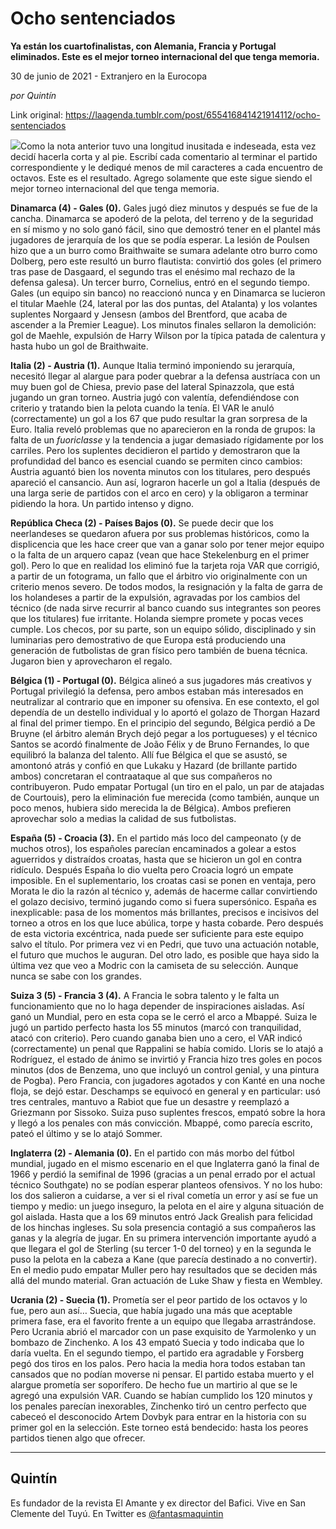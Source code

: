 # Ocho sentenciados

**Ya están los cuartofinalistas, con Alemania, Francia y Portugal eliminados. Este es el mejor torneo internacional del que tenga memoria.**

30 de junio de 2021 - Extranjero en la Eurocopa

_por Quintín_

Link original: https://laagenda.tumblr.com/post/655416841421914112/ocho-sentenciados

![](https://64.media.tumblr.com/70926b9eca13cb7591e5a94b9fe405a2/85891d5a2ef13163-41/s500x750/5f6c418e272de44b797ecbccd5e4fc3f512922ee.jpg)Como la nota anterior tuvo una longitud inusitada e indeseada, esta vez decidí hacerla corta y al pie. Escribí cada comentario al terminar el partido correspondiente y le dediqué menos de mil caracteres a cada encuentro de octavos. Este es el resultado. Agrego solamente que este sigue siendo el mejor torneo internacional del que tenga memoria. 

**Dinamarca (4) - Gales (0).** Gales jugó diez minutos y después se fue de la cancha. Dinamarca se apoderó de la pelota, del terreno y de la seguridad en sí mismo y no solo ganó fácil, sino que demostró tener en el plantel más jugadores de jerarquía de los que se podía esperar. La lesión de Poulsen hizo que a un burro como Braithwaite se sumara adelante otro burro como Dolberg, pero este resultó un burro flautista: convirtió dos goles (el primero tras pase de Dasgaard, el segundo tras el enésimo mal rechazo de la defensa galesa). Un tercer burro, Cornelius, entró en el segundo tiempo. Gales (un equipo sin banco) no reaccionó nunca y en Dinamarca se lucieron el titular Maehle (24, lateral por las dos puntas, del Atalanta) y los volantes suplentes Norgaard y Jensesn (ambos del Brentford, que acaba de ascender a la Premier League). Los minutos finales sellaron la demolición: gol de Maehle, expulsión de Harry Wilson por la típica patada de calentura y hasta hubo un gol de Braithwaite. 

**Italia (2) - Austria (1).** Aunque Italia terminó imponiendo su jerarquía, necesitó llegar al alargue para poder quebrar a la defensa austríaca con un muy buen gol de Chiesa, previo pase del lateral Spinazzola, que está jugando un gran torneo. Austria jugó con valentía, defendiéndose con criterio y tratando bien la pelota cuando la tenía. El VAR le anuló (correctamente) un gol a los 67 que pudo resultar la gran sorpresa de la Euro. Italia reveló problemas que no aparecieron en la ronda de grupos: la falta de un *fuoriclasse* y la tendencia a jugar demasiado rígidamente por los carriles. Pero los suplentes decidieron el partido y demostraron que la profundidad del banco es esencial cuando se permiten cinco cambios: Austria aguantó bien los noventa minutos con los titulares, pero después apareció el cansancio. Aun así, lograron hacerle un gol a Italia (después de una larga serie de partidos con el arco en cero) y la obligaron a terminar pidiendo la hora. Un partido intenso y digno. 

**República Checa (2) - Países Bajos (0).** Se puede decir que los neerlandeses se quedaron afuera por sus problemas históricos, como la displicencia que les hace creer que van a ganar solo por tener mejor equipo o la falta de un arquero capaz (vean que hace Stekelenburg en el primer gol). Pero lo que en realidad los eliminó fue la tarjeta roja VAR que corrigió, a partir de un fotograma, un fallo que el árbitro vio originalmente con un criterio menos severo. De todos modos, la resignación y la falta de garra de los holandeses a partir de la expulsión, agravadas por los cambios del técnico (de nada sirve recurrir al banco cuando sus integrantes son peores que los titulares) fue irritante. Holanda siempre promete y pocas veces cumple. Los checos, por su parte, son un equipo sólido, disciplinado y sin luminarias pero demostrativo de que Europa está produciendo una generación de futbolistas de gran físico pero también de buena técnica. Jugaron bien y aprovecharon el regalo. 

**Bélgica (1) - Portugal (0).** Bélgica alineó a sus jugadores más creativos y Portugal privilegió la defensa, pero ambos estaban más interesados en neutralizar al contrario que en imponer su ofensiva. En ese contexto, el gol dependía de un destello individual y lo aportó el golazo de Thorgan Hazard al final del primer tiempo. En el principio del segundo, Bélgica perdió a De Bruyne (el árbitro alemán Brych dejó pegar a los portugueses) y el técnico Santos se acordó finalmente de João Félix y de Bruno Fernandes, lo que equilibró la balanza del talento. Allí fue Bélgica el que se asustó, se amontonó atrás y confió en que Lukaku y Hazard (de brillante partido ambos) concretaran el contraataque al que sus compañeros no contribuyeron. Pudo empatar Portugal (un tiro en el palo, un par de atajadas de Courtouis), pero la eliminación fue merecida (como también, aunque un poco menos, hubiera sido merecida la de Bélgica). Ambos prefieren aprovechar solo a medias la calidad de sus futbolistas. 

**España (5) - Croacia (3).** En el partido más loco del campeonato (y de muchos otros), los españoles parecían encaminados a golear a estos aguerridos y distraídos croatas, hasta que se hicieron un gol en contra ridículo. Después España lo dio vuelta pero Croacia logró un empate imposible. En el suplementario, los croatas casi se ponen en ventaja, pero Morata le dio la razón al técnico y, además de hacerme callar convirtiendo el golazo decisivo, terminó jugando como si fuera supersónico. España es inexplicable: pasa de los momentos más brillantes, precisos e incisivos del torneo a otros en los que luce abúlica, torpe y hasta cobarde. Pero después de esta victoria excéntrica, nada puede ser suficiente para este equipo salvo el título. Por primera vez vi en Pedri, que tuvo una actuación notable, el futuro que muchos le auguran. Del otro lado, es posible que haya sido la última vez que veo a Modric con la camiseta de su selección. Aunque nunca se sabe con los grandes. 

**Suiza 3 (5) - Francia 3 (4).** A Francia le sobra talento y le falta un funcionamiento que no lo haga depender de inspiraciones aisladas. Así ganó un Mundial, pero en esta copa se le cerró el arco a Mbappé. Suiza le jugó un partido perfecto hasta los 55 minutos (marcó con tranquilidad, atacó con criterio). Pero cuando ganaba bien uno a cero, el VAR indicó (correctamente) un penal que Rappalini se había comido. Lloris se lo atajó a Rodríguez, el estado de ánimo se invirtió y Francia hizo tres goles en pocos minutos (dos de Benzema, uno que incluyó un control genial, y una pintura de Pogba). Pero Francia, con jugadores agotados y con Kanté en una noche floja, se dejó estar. Deschamps se equivocó en general y en particular: usó tres centrales, mantuvo a Rabiot que fue un desastre y reemplazó a Griezmann por Sissoko. Suiza puso suplentes frescos, empató sobre la hora y llegó a los penales con más convicción. Mbappé, como parecía escrito, pateó el último y se lo atajó Sommer.  

**Inglaterra (2) - Alemania  (0).** En el partido con más morbo del fútbol mundial, jugado en el mismo escenario en el que Inglaterra ganó la final de 1966 y perdió la semifinal de 1996 (gracias a un penal errado por el actual técnico Southgate) no se podían esperar planteos ofensivos. Y no los hubo: los dos salieron a cuidarse, a ver si el rival cometía un error y así se fue un tiempo y medio: un juego inseguro, la pelota en el aire y alguna situación de gol aislada. Hasta que a los 69 minutos entró Jack Grealish para felicidad de los hinchas ingleses. Su sola presencia contagió a sus compañeros las ganas y la alegría de jugar. En su primera intervención importante ayudó a que llegara el gol de Sterling (su tercer 1-0 del torneo) y en la segunda le puso la pelota en la cabeza a Kane (que parecía destinado a no convertir). En el medio pudo empatar Muller pero hay resultados que se deciden más allá del mundo material. Gran actuación de Luke Shaw y fiesta en Wembley.  

**Ucrania (2) - Suecia (1).** Prometía ser el peor partido de los octavos y lo fue, pero aun así… Suecia, que había jugado una más que aceptable primera fase, era el favorito frente a un equipo que llegaba arrastrándose. Pero Ucrania abrió el marcador con un pase exquisito de Yarmolenko y un bombazo de Zinchenko. A los 43 empató Suecia y todo indicaba que lo daría vuelta. En el segundo tiempo, el partido era agradable y Forsberg pegó dos tiros en los palos. Pero hacia la media hora todos estaban tan cansados que no podían moverse ni pensar. El partido estaba muerto y el alargue prometía ser soporífero. De hecho fue un martirio al que se le agregó una expulsión VAR. Cuando se habían cumplido los 120 minutos y los penales parecían inexorables, Zinchenko tiró un centro perfecto que cabeceó el desconocido Artem Dovbyk para entrar en la historia con su primer gol en la selección. Este torneo está bendecido: hasta los peores partidos tienen algo que ofrecer. 



---

Quintín
-------

 Es fundador de la revista El Amante y ex director del Bafici. Vive en San Clemente del Tuyú. En Twitter es [@fantasmaquintin](https://twitter.com/fantasmaquintin) 

